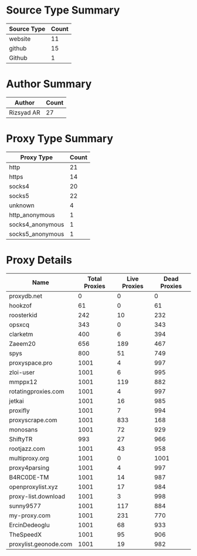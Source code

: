 # Source Type Summary

| Source Type | Count |
|-------------|-------|
| website | 11 |
| github | 15 |
| Github | 1 |


# Author Summary

| Author | Count |
|--------|-------|
| Rizsyad AR | 27 |


# Proxy Type Summary

| Proxy Type | Count |
|------------|-------|
| http | 21 |
| https | 14 |
| socks4 | 20 |
| socks5 | 22 |
| unknown | 4 |
| http_anonymous | 1 |
| socks4_anonymous | 1 |
| socks5_anonymous | 1 |


# Proxy Details

| Name | Total Proxies | Live Proxies | Dead Proxies |
|------|---------------|--------------|---------------|
| proxydb.net | 0 | 0 | 0 |
| hookzof | 61 | 0 | 61 |
| roosterkid | 242 | 10 | 232 |
| opsxcq | 343 | 0 | 343 |
| clarketm | 400 | 6 | 394 |
| Zaeem20 | 656 | 189 | 467 |
| spys | 800 | 51 | 749 |
| proxyspace.pro | 1001 | 4 | 997 |
| zloi-user | 1001 | 6 | 995 |
| mmppx12 | 1001 | 119 | 882 |
| rotatingproxies.com | 1001 | 4 | 997 |
| jetkai | 1001 | 16 | 985 |
| proxifly | 1001 | 7 | 994 |
| proxyscrape.com | 1001 | 833 | 168 |
| monosans | 1001 | 72 | 929 |
| ShiftyTR | 993 | 27 | 966 |
| rootjazz.com | 1001 | 43 | 958 |
| multiproxy.org | 1001 | 0 | 1001 |
| proxy4parsing | 1001 | 4 | 997 |
| B4RC0DE-TM | 1001 | 14 | 987 |
| openproxylist.xyz | 1001 | 17 | 984 |
| proxy-list.download | 1001 | 3 | 998 |
| sunny9577 | 1001 | 117 | 884 |
| my-proxy.com | 1001 | 231 | 770 |
| ErcinDedeoglu | 1001 | 68 | 933 |
| TheSpeedX | 1001 | 95 | 906 |
| proxylist.geonode.com | 1001 | 19 | 982 |
